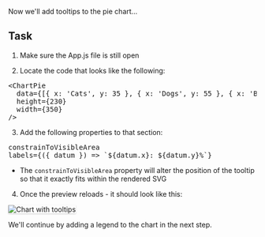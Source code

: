 Now we'll add tooltips to the pie chart...

## Task

1) Make sure the App.js file is still open

2) Locate the code that looks like the following:

<pre class="file">
&lt;ChartPie
  data={[{ x: &#39;Cats&#39;, y: 35 }, { x: &#39;Dogs&#39;, y: 55 }, { x: &#39;Birds&#39;, y: 10 }]}
  height={230}
  width={350}
/&gt;
</pre>

3) Add the following properties to that section:

<pre class="file" data-target="clipboard">
constrainToVisibleArea
labels={({ datum }) =&gt; `${datum.x}: ${datum.y}%`}
</pre>

- The `constrainToVisibleArea` property will alter the position of the tooltip so that it exactly fits within the rendered SVG

4) Once the preview reloads - it should look like this:
<img src="pie-chart/assets/tooltips.png" alt="Chart with tooltips" style="box-shadow: rgba(3, 3, 3, 0.2) 0px 1.25px 2.5px 0px;" />

We'll continue by adding a legend to the chart in the next step.
